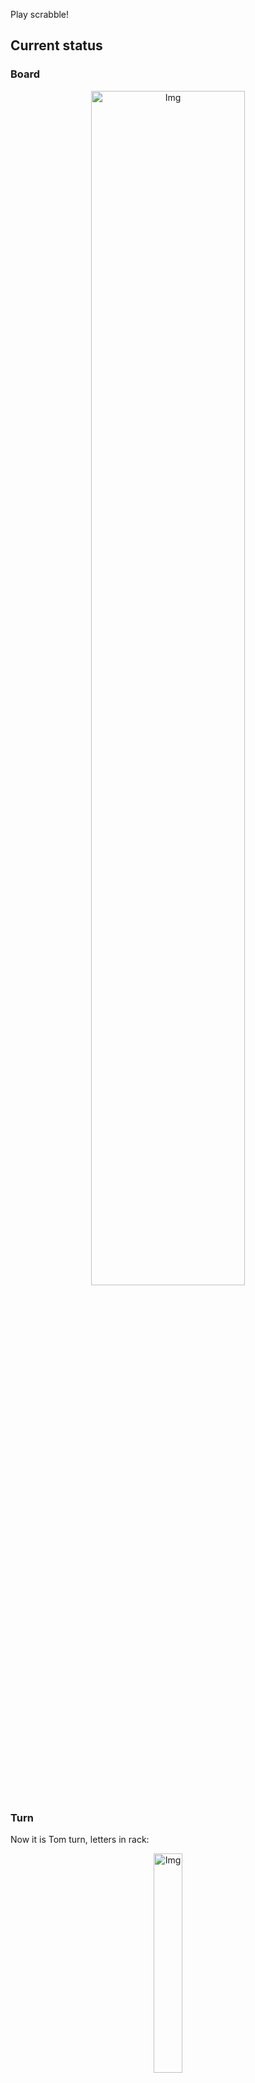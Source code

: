 
Play scrabble!
## Current status
### Board
<p align="center">
<img src="https://raw.githubusercontent.com/radosz99/radosz99/main/board.png" width=70% alt="Img"/>
    </p>
    
### Turn
Now it is Tom turn, letters in rack:
<p align="center">
<img src="https://raw.githubusercontent.com/radosz99/radosz99/main/rack.png" width=30% alt="Img"/>
</p>

### Game score
| Id | Player name | Points |
  | - | - | - |  
|0 | Tom | 84
|1 | Jerry | 123
## Make the move
Make the move and insert the letters by creating an [issue](https://github.com/radosz99/radosz99/issues/new?title=scrabble%7Cmove%7C7%3AA%3ARIDE&body=Just+push+%27Submit+new+issue%27+or+update+with+your+move.) according to the rules or...

## Possibly best moves  
Are you sure? :smiling_imp: :smiling_imp: :smiling_imp:
<details>
  <summary>Spoiler warning!</summary>
  
  | Id | Move | Issue link | Points |
  | - | - | - | - |  
|1| K:9:afogue | [scrabble&#124;move&#124;K:9:afogue](https://github.com/radosz99/radosz99/issues/new?title=scrabble%7Cmove%7CK%3A9%3Aafogue&body=Just+push+%27Submit+new+issue%27+or+update+with+your+move.) | 20 
|2| K:9:afume | [scrabble&#124;move&#124;K:9:afume](https://github.com/radosz99/radosz99/issues/new?title=scrabble%7Cmove%7CK%3A9%3Aafume&body=Just+push+%27Submit+new+issue%27+or+update+with+your+move.) | 20 
|3| K:9:afumo | [scrabble&#124;move&#124;K:9:afumo](https://github.com/radosz99/radosz99/issues/new?title=scrabble%7Cmove%7CK%3A9%3Aafumo&body=Just+push+%27Submit+new+issue%27+or+update+with+your+move.) | 20 
|4| K:4:foguea | [scrabble&#124;move&#124;K:4:foguea](https://github.com/radosz99/radosz99/issues/new?title=scrabble%7Cmove%7CK%3A4%3Afoguea&body=Just+push+%27Submit+new+issue%27+or+update+with+your+move.) | 20 
|5| 10:C:fame | [scrabble&#124;move&#124;10:C:fame](https://github.com/radosz99/radosz99/issues/new?title=scrabble%7Cmove%7C10%3AC%3Afame&body=Just+push+%27Submit+new+issue%27+or+update+with+your+move.) | 18 
|6| K:8:fame | [scrabble&#124;move&#124;K:8:fame](https://github.com/radosz99/radosz99/issues/new?title=scrabble%7Cmove%7CK%3A8%3Afame&body=Just+push+%27Submit+new+issue%27+or+update+with+your+move.) | 18 
|7| B:11:fame | [scrabble&#124;move&#124;B:11:fame](https://github.com/radosz99/radosz99/issues/new?title=scrabble%7Cmove%7CB%3A11%3Afame&body=Just+push+%27Submit+new+issue%27+or+update+with+your+move.) | 18 
|8| K:8:gafee | [scrabble&#124;move&#124;K:8:gafee](https://github.com/radosz99/radosz99/issues/new?title=scrabble%7Cmove%7CK%3A8%3Agafee&body=Just+push+%27Submit+new+issue%27+or+update+with+your+move.) | 18 
|9| K:8:gafeo | [scrabble&#124;move&#124;K:8:gafeo](https://github.com/radosz99/radosz99/issues/new?title=scrabble%7Cmove%7CK%3A8%3Agafeo&body=Just+push+%27Submit+new+issue%27+or+update+with+your+move.) | 18 
|10| B:9:fema | [scrabble&#124;move&#124;B:9:fema](https://github.com/radosz99/radosz99/issues/new?title=scrabble%7Cmove%7CB%3A9%3Afema&body=Just+push+%27Submit+new+issue%27+or+update+with+your+move.) | 17 
</details>
    
## Latest moves

| Id | Type | Move / Letters to replace | Created words / New letters | Date | Points | Player | Who |
| - | - | - | - | - | - | - | - |
|5| INSERT | 9:F:jitada | ['JITADA'] | 12/07/2022, 15:30:44 | 18 | Jerry | [radosz99](github.com/radosz99) |
|4| INSERT | H:11:onix | ['ONIX'] | 12/07/2022, 15:28:54 | 36 | Tom | [radosz99](github.com/radosz99) |
|3| INSERT | 12:B:aneasen | ['ANEASEN'] | 12/07/2022, 15:28:15 | 16 | Jerry | [radosz99](github.com/radosz99) |
|2| INSERT | D:7:hoyare | ['HOYARE'] | 12/07/2022, 15:26:29 | 24 | Tom | [radosz99](github.com/radosz99) |
|1| INSERT | F:5:carajees | ['CARAJEES'] | 12/07/2022, 15:25:07 | 89 | Jerry | [radosz99](github.com/radosz99) |
|0| INSERT | 7:D:hurto | ['HURTO'] | 12/07/2022, 15:21:27 | 24 | Tom | [radosz99](github.com/radosz99) |